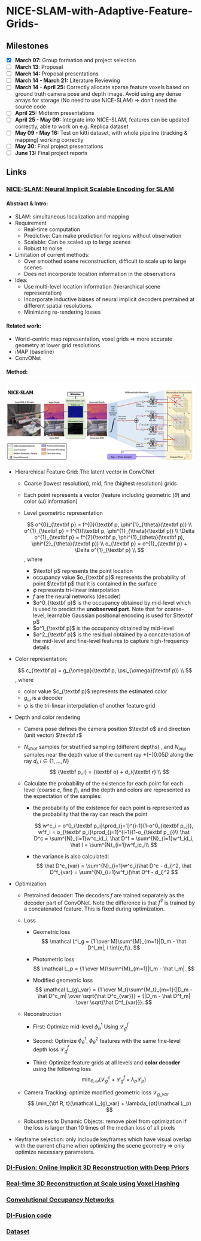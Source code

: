 # NICE-SLAM-with-Adaptive-Feature-Grids-

## Milestones

- [x] **March 07:** Group formation and project selection
- [ ] **March 13**: Proposal
- [ ] **March 14:** Proposal presentations
- [ ] **March 14 - March 21:** Literature Reviewing
- [ ] **March 14 - April 25:** Correctly allocate sparse feature voxels based on ground truth camera pose and depth image. Avoid using any dense arrays for storage (No need to use NICE-SLAM) => don’t need the source code
- [ ] **April 25:** Midterm presentations
- [ ] **April 25 - May 09:** Integrate into NICE-SLAM, features can be updated correctly, able to work on e.g. Replica dataset
- [ ] **May 09 - May 16:** Test on kitti dataset, with whole pipeline (tracking & mapping) working correctly
- [ ] **May 30:** Final project presentations
- [ ] **June 13:** Final project reports

## Links

### [NICE-SLAM: Neural Implicit Scalable Encoding for SLAM](https://pengsongyou.github.io/media/nice-slam/NICE-SLAM.pdf)

#### **Abstract & Intro**: 

* SLAM: simultaneous localization and mapping
* Requirement
  * Real-time computation
  * Predictive: Can make prediction for regions without observation
  * Scalable: Can be scaled up to large scenes
  * Robust to noise
* Limitation of current methods: 
  * Over smoothed scene reconstruction, difficult to scale up to large scenes
  * Does not incorporate location information in the observations
* Idea: 
  * Use multi-level location information (hierarchical scene representation)
  * Incorporate inductive biases of neural implicit decoders pretrained at different spatial resolutions. 
  * Minimizing re-rendering losses

#### **Related work**:

* World-centric map representation, voxel grids => more accurate geometry at lower grid resolutions
* iMAP (baseline)
* ConvONet

#### **Method**:

![Screen Shot 2022-03-11 at 5.19.22 PM](assets/slam.png)

* Hierarchical Feature Grid: The latent vector in ConvONet

  * Coarse (lowest resolution), mid, fine (highest resolution) grids

  * Each point represents a vector (feature including geometric ($\theta$) and color ($\omega$) information)

  * Level geometrtic representation
    
    $$
    o^{0}_{\textbf p} = f^{0}(\textbf p, \phi^{1}_{\theta}(\textbf p)) \\
    o^{1}_{\textbf p} = f^{1}(\textbf p, \phi^{1}_{\theta}(\textbf p)) \\
    \Delta o^{1}_{\textbf p} = f^{2}(\textbf p, \phi^{1}_{\theta}(\textbf p), \phi^{2}_{\theta}(\textbf p)) \\
    o_{\textbf p} = o^{1}_{\textbf p} + \Delta o^{1}_{\textbf p} \\
    $$
    , where 

    * $\textbf p$ represents the point location
    * occupancy value $o_{\textbf p}$ represents the probability of point $\textbf p$ that it is contained in the surface
    * $\phi$ represents tri-linear interpolation
    * $f$ are the neural networks (decoder)
    * $o^0_{\textbf p}$ is the occupancy obtained by mid-level which is used to predict the **unobserved part**. Note that for coarse-level, learnable Gaussian positional encoding is used for $\textbf p$ 
    * $o^1_{\textbf p}$ is the occupancy obtained by mid-level
    * $o^2_{\textbf p}$ is the residual obtained by a concatenation of the mid-level and fine-level features to capture high-frequency details

* Color representation: 
  
  $$
  c_{\textbf p} = g_{\omega}(\textbf p, \psi_{\omega}(\textbf p)) \\
  $$
  , where 

  * color value $c_{\textbf p}$ represents the estimated color
  * $g_{\omega}$ is a decoder
  * $\psi$ is the tri-linear interpolation of another feature grid

* Depth and color rendering

  * Camera pose defines the camera position $\textbf o$ and direction (unit vector) $\textbf r$

  * $N_{strat}$ samples for stratified sampling (different depths) , and $N_{imp}$ samples near the depth value of the current ray $+(-)0.05D$ along the ray $d_i, i \in \{1,...,N\}$
    $$
    {\textbf p_i} = {\textbf o} + d_i{\textbf r} \\
    $$

  * Calculate the probability of the existence for each point for each level (coarse $c$, fine $f$), and the depth and colors are represented as the expectation of the samples: 

    * the probability of the existence for each point is represented as the probability that the ray can reach the point

      $$
      w^c_i = o^0_{\textbf p_i}\prod_{j=1}^{i-1}(1-o^0_{\textbf p_j}), w^f_i = o_{\textbf p_i}\prod_{j=1}^{i-1}(1-o_{\textbf p_j})\\
      \hat D^c = \sum^{N}_{i=1}w^c_id_i, \hat D^f = \sum^{N}_{i=1}w^f_id_i, \hat I = \sum^{N}_{i=1}w^f_ic_i\\
      $$

    * the variance is also calculated:
        $$
        \hat D^c_{var} = \sum^{N}_{i=1}w^c_i(\hat D^c - d_i)^2, \hat D^f_{var} = \sum^{N}_{i=1}w^f_i(\hat D^f - d_i)^2
        $$

* Optimization

  * Pretrained decoder: The decoders $f$ are trained separately as the decoder part of ConvONet. Note the difference is that $f^2$ is trained by a concatenated feature.  This is fixed during optimization.

  * Loss

    * Geometric loss
      $$
      \mathcal L^l_g = {1 \over M}\sum^{M}_{m=1}|D_m - \hat D^l_m|, l \in\{c,f\}.
      $$

    * Photometric loss
      $$
      \mathcal L_p = {1 \over M}\sum^{M}_{m=1}|I_m - \hat I_m|.
      $$
      
    * Modified geometric loss
      $$
      \mathcal L_{g\_var} = {1 \over M_t}\sum^{M_t}_{m=1}{|D_m - \hat D^c_m| \over \sqrt{\hat D^c_{var}}} + {|D_m - \hat D^f_m| \over \sqrt{\hat D^f_{var}}}.
      $$
    
  * Reconstruction
  
    * First: Optimize mid-level $\phi^1_{\theta}$ Using $\mathcal L^f_g$ 
  
    * Second: Optimize $\phi^1_{\theta}$, $\phi^2_{\theta}$ features with the same fine-level depth loss $\mathcal{L}^f_g$ 
  
    * Third: Optimize feature grids at all levels and **color decoder** using the following loss
      $$
      \min_{\theta, \omega}(\mathcal L^c_g + \mathcal L^f_g + \lambda_p\mathcal L_p)
      $$
  
  * Camera Tracking: optimize modified geometric loss $\mathcal L_{g\_var}$ 
    $$
    \min_{\bf R, t}(\mathcal L_{g\_var} + \lambda_{pt}\mathcal L_p)
    $$
  
  * Robustness to Dynamic Objects: remove pixel from optimization if the loss is larger than 10 times of the median loss of all pixels
  
* Keyframe selection: only incloude keyframes which have visual overlap with the current cframe when optimizing the scene geometry => only optimize necessary parameters. 


### [DI-Fusion: Online Implicit 3D Reconstruction with Deep Priors](https://arxiv.org/pdf/2012.05551.pdf)

### [Real-time 3D Reconstruction at Scale using Voxel Hashing](https://niessnerlab.org/papers/2013/4hashing/niessner2013hashing.pdf)

### [Convolutional Occupancy Networks](https://arxiv.org/pdf/2003.04618.pdf)

### [DI-Fusion code](https://github.com/huangjh-pub/di-fusion)

### [Dataset](http://www.cvlibs.net/datasets/kitti/index.php) 



